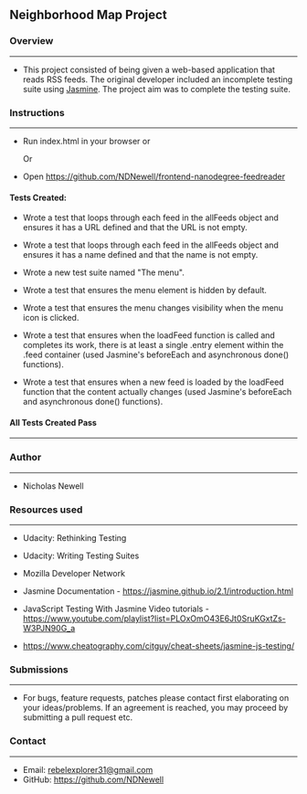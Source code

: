 ## Neighborhood Map Project

### Overview
------------

* This project consisted of being given a web-based application that reads RSS
  feeds. The original developer included an incomplete testing suite using [
  Jasmine](http://jasmine.github.io/). The project aim was to complete the
  testing suite.

### Instructions
----------------

* Run index.html in your browser or

  Or

* Open https://github.com/NDNewell/frontend-nanodegree-feedreader


#### Tests Created:

* Wrote a test that loops through each feed in the allFeeds object and ensures
it has a URL defined and that the URL is not empty.

* Wrote a test that loops through each feed in the allFeeds object and ensures
it has a name defined and that the name is not empty.

* Wrote a new test suite named "The menu".

* Wrote a test that ensures the menu element is hidden by default.

* Wrote a test that ensures the menu changes visibility when the menu icon is
clicked.

* Wrote a test that ensures when the loadFeed function is called and completes
its work, there is at least a single .entry element within the .feed container
(used Jasmine's beforeEach and asynchronous done() functions).

* Wrote a test that ensures when a new feed is loaded by the loadFeed function
that the content actually changes (used Jasmine's beforeEach and asynchronous
done() functions).

#### All Tests Created Pass
--------------------------

###  Author
-----------

  * Nicholas Newell


###  Resources used
-------------------

  * Udacity: Rethinking Testing

  * Udacity: Writing Testing Suites

  * Mozilla Developer Network

  * Jasmine Documentation - https://jasmine.github.io/2.1/introduction.html

  * JavaScript Testing With Jasmine Video tutorials  - https://www.youtube.com/playlist?list=PLOxOmO43E6Jt0SruKGxtZs-W3PJN90G_a

  * https://www.cheatography.com/citguy/cheat-sheets/jasmine-js-testing/


###  Submissions
----------------

  * For bugs, feature requests, patches please contact first elaborating on
    your ideas/problems. If an agreement is reached, you may proceed by
    submitting a pull request etc.


###  Contact
------------

  * Email: rebelexplorer31@gmail.com
  * GitHub: https://github.com/NDNewell
